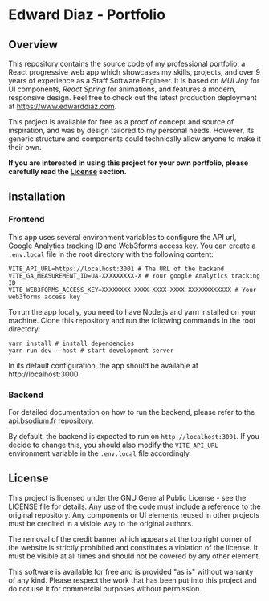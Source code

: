 # Edward Diaz - Portfolio

## Overview

This repository contains the source code of my professional portfolio, a React progressive web app which showcases my skills, projects, and over 9 years of experience as a Staff Software Engineer. It is based on *MUI Joy* for UI components, *React Spring* for animations, and features a modern, responsive design. Feel free to check out the latest production deployment at https://www.edwarddiaz.com.

This project is available for free as a proof of concept and source of inspiration, and was by design tailored to my personal needs. However, its generic structure and components could technically allow anyone to make it their own.

**If you are interested in using this project for your own portfolio, please carefully read the [License](#license) section.**

## Installation

### Frontend

This app uses several environment variables to configure the API url, Google Analytics tracking ID and Web3forms access key. You can create a `.env.local` file in the root directory with the following content:

```shell
VITE_API_URL=https://localhost:3001 # The URL of the backend
VITE_GA_MEASUREMENT_ID=UA-XXXXXXXXX-X # Your google Analytics tracking ID
VITE_WEB3FORMS_ACCESS_KEY=XXXXXXXX-XXXX-XXXX-XXXX-XXXXXXXXXXXX # Your web3forms access key
```

To run the app locally, you need to have Node.js and yarn installed on your machine. Clone this repository and run the following commands in the root directory:

```shell
yarn install # install dependencies
yarn run dev --host # start development server
```

In its default configuration, the app should be available at http://localhost:3000.

### Backend

For detailed documentation on how to run the backend, please refer to the [api.bsodium.fr](https://github.com/BSoDium/api.bsodium.fr) repository.

By default, the backend is expected to run on `http://localhost:3001`. If you decide to change this, you should also modify the `VITE_API_URL` environment variable in the `.env.local` file accordingly.

## License

This project is licensed under the GNU General Public License - see the [LICENSE](LICENSE) file for details. Any use of the code must include a reference to the original repository. Any components or UI elements reused in other projects must be credited in a visible way to the original authors.

The removal of the credit banner which appears at the top right corner of the website is strictly prohibited and constitutes a violation of the license. It must be visible at all times and should not be covered by any other element. 

This software is available for free and is provided "as is" without warranty of any kind. Please respect the work that has been put into this project and do not use it for commercial purposes without permission.

